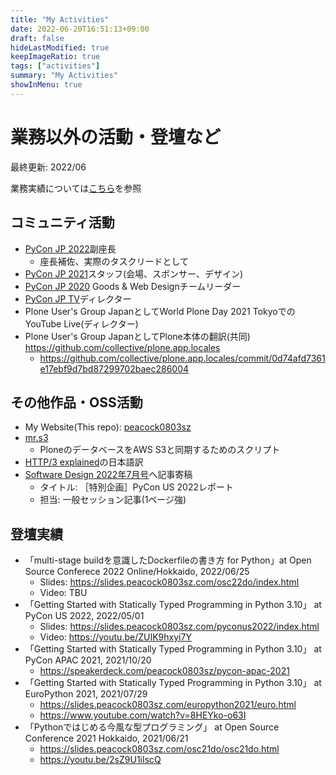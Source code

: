 ```yaml
---
title: "My Activities"
date: 2022-06-20T16:51:13+09:00
draft: false
hideLastModified: true
keepImageRatio: true
tags: ["activities"]
summary: "My Activities"
showInMenu: true
---
```


# 業務以外の活動・登壇など

最終更新: 2022/06

業務実績については[こちら](./resume.md)を参照

## コミュニティ活動

- [PyCon JP 2022](https://2022.pycon.jp)副座長
    - 座長補佐、実際のタスクリードとして
- [PyCon JP 2021](https://2021.pycon.jp)スタッフ(会場、スポンサー、デザイン)
- [PyCon JP 2020](https://pycon.jp/2020) Goods & Web Designチームリーダー
- [PyCon JP TV](https://tv.pycon.jp)ディレクター
- Plone User's Group JapanとしてWorld Plone Day 2021 TokyoでのYouTube Live(ディレクター)
- Plone User's Group JapanとしてPlone本体の翻訳(共同) <https://github.com/collective/plone.app.locales>
    - <https://github.com/collective/plone.app.locales/commit/0d74afd7361e17ebf9d7bd87299702baec286004>

## その他作品・OSS活動

- My Website(This repo): [peacock0803sz](https://github.com/peacock0803sz/peacock0803sz)
- [mr.s3](https://github.com/peacock0803sz/mr.s3)
    - PloneのデータベースをAWS S3と同期するためのスクリプト
- [HTTP/3 explained](https://daniel.haxx.se/http3-explained/)の日本語訳
- [Software Design 2022年7月号](https://gihyo.jp/magazine/SD/archive/2022/202207)へ記事寄稿
    - タイトル: ［特別企画］PyCon US 2022レポート
    - 担当: 一般セッション記事(1ページ強)

## 登壇実績

- 「multi-stage buildを意識したDockerfileの書き方 for Python」at Open Source Conferece 2022 Online/Hokkaido, 2022/06/25
    - Slides: <https://slides.peacock0803sz.com/osc22do/index.html>
    - Video: TBU
- 「Getting Started with Statically Typed Programming in Python 3.10」 at PyCon US 2022, 2022/05/01
    - Slides: <https://slides.peacock0803sz.com/pyconus2022/index.html>
    - Video: <https://youtu.be/ZUIK9hxyi7Y>
- 「Getting Started with Statically Typed Programming in Python 3.10」 at PyCon APAC 2021, 2021/10/20
    - <https://speakerdeck.com/peacock0803sz/pycon-apac-2021>
- 「Getting Started with Statically Typed Programming in Python 3.10」 at EuroPython 2021, 2021/07/29
    - <https://slides.peacock0803sz.com/europython2021/euro.html>
    - <https://www.youtube.com/watch?v=8HEYko-o63I>
- 「Pythonではじめる今風な型プログラミング」 at Open Source Conference 2021 Hokkaido, 2021/06/21
    - <https://slides.peacock0803sz.com/osc21do/osc21do.html>
    - <https://youtu.be/2sZ9U1iIscQ>